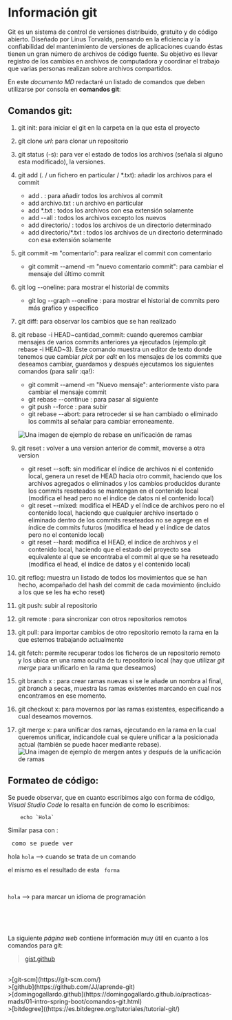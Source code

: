  # Información git

 Git es un sistema de control de versiones distribuido, gratuito y de código abierto. Diseñado por Linus Torvalds, pensando en la eficiencia y la confiabilidad del mantenimiento de versiones de aplicaciones cuando éstas tienen un gran número de archivos de código fuente. Su objetivo es llevar registro de los cambios en archivos de computadora y coordinar el trabajo que varias personas realizan sobre archivos compartidos.
 
 En este *documento MD* redactaré un listado de comandos que deben utilizarse por consola en **comandos git**:

 ## Comandos git:

1. git init: para iniciar el git en la carpeta en la que esta el proyecto
2. git clone *url*: para clonar un repositorio
3. git status (-s): para ver el estado de todos los archivos (señala si alguno esta modificado), la versiones.
4. git add (. / un fichero en particular / *.txt): añadir los archivos para el commit
   * add . : para añadir todos los archivos al commit
   * add archivo.txt : un archivo en particular
   * add *.txt : todos los archivos con esa extensión solamente
   * add --all : todos los archivos excepto los nuevos
   * add directorio/ : todos los archivos de un directorio determinado 
   * add directorio/*.txt : todos los archivos de un directorio determinado con esa extensión solamente

5. git commit -m "comentario": para realizar el commit con comentario
   * git commit --amend -m "nuevo comentario commit": para cambiar el mensaje del último commit
6. git log --oneline: para mostrar el historial de commits
   * git log --graph --oneline : para mostrar el historial de commits pero más grafico y especifico

7. git diff: para observar los cambios que se han realizado
8. git rebase -i HEAD~cantidad_commit: cuando queremos cambiar mensajes de varios commits anteriores ya ejecutados (ejemplo:git rebase -i HEAD~3). Este comando muestra un editor de texto donde tenemos que cambiar *pick* por *edit* en los mensajes de los commits que deseamos cambiar, guardamos y después ejecutamos los siguientes comandos (para salir :qa!):
   * git commit --amend -m "Nuevo mensaje": anteriormente visto para cambiar el mensaje commit
   * git rebase --continue : para pasar al siguiente
   * git push --force : para subir 
   * git rebase --abort: para retroceder si se han cambiado o eliminado los commits al señalar para cambiar erroneamente.

   ![Una imagen de ejemplo de rebase en unificación de ramas](https://wac-cdn.atlassian.com/dam/jcr:e4a40899-636b-4988-9774-eaa8a440575b/02.svg?cdnVersion=1316)

9. git reset : volver a una version anterior de commit, moverse a otra version
   * git reset --soft: sin modificar el índice de archivos ni el contenido local, genera un reset de HEAD hacia otro commit, haciendo que los archivos agregados o eliminados y los cambios producidos durante los commits reseteados se mantengan en el contenido local  (modifica el head pero no el índice de datos ni el contenido local)
   * git reset --mixed: modifica el HEAD y el índice de archivos pero no el contenido local, haciendo que cualquier archivo insertado o eliminado dentro de los commits reseteados no se agrege en el índice de commits futuros (modifica el head y el índice de datos pero no el contenido local)
   * git reset --hard: modifica el HEAD, el índice de archivos y el contenido local, haciendo que el estado del proyecto sea equivalente al que se encontraba el commit al que se ha reseteado (modifica el head, el índice de datos y el contenido local)

10. git reflog: muestra un listado de todos los movimientos que se han hecho, acompañado del hash del commit de cada movimiento (incluido a los que se les ha echo reset)
11. git push:  subir al repositorio
12. git remote : para sincronizar con otros repositorios remotos
13. git pull: para importar cambios de otro repositorio remoto la rama en la que estemos trabajando actualmente 
14. git fetch: permite recuperar todos los ficheros de un repositorio remoto y los ubica en una rama oculta de tu repositorio local (hay que utilizar *git merge* para unificarlo en la rama que deseamos)
15. git branch x : para crear ramas nuevas si se le añade un nombra al final, *git branch* a secas, muestra las ramas existentes marcando en cual nos encontramos en ese momento.
16. git checkout x: para movernos por las ramas existentes, especificando a cual deseamos movernos.
17. git merge x: para unificar dos ramas, ejecutando en la rama en la cual queremos unificar, indicandole cual se quiere unificar a la posicionada actual (también se puede hacer mediante rebase).
  ![Una imagen de ejemplo de mergen antes y después de la unificación de ramas](https://wac-cdn.atlassian.com/dam/jcr:91b1bdf5-fda3-4d20-b108-0bb9eea402b2/08.svg?cdnVersion=1316)


 

 ## Formateo de código:

Se puede observar, que en cuanto escribimos algo con forma de código, *Visual Studio Code* lo resalta en función de como lo escribimos:

        echo `Hola`

Similar pasa con : <pre>  como se puede ver </pre>

hola `hola` --> cuando se trata de un comando

el mismo es el resultado de esta <code>  forma </code>

</br>

```hola``` --> para marcar un idioma de programación

<br>
<br>
<br>   


La siguiente _página web_ contiene información muy útil en cuanto a los comandos para git:

>[gist.github](https://gist.github.com/dasdo/9ff71c5c0efa037441b6)
<br>
>[git-scm](https://git-scm.com/)
<br>
>[github](https://github.com/JJ/aprende-git)
<br>
>[domingogallardo.github](https://domingogallardo.github.io/practicas-mads/01-intro-spring-boot/comandos-git.html)
<br>
>[bitdegree]((https://es.bitdegree.org/tutoriales/tutorial-git/)

